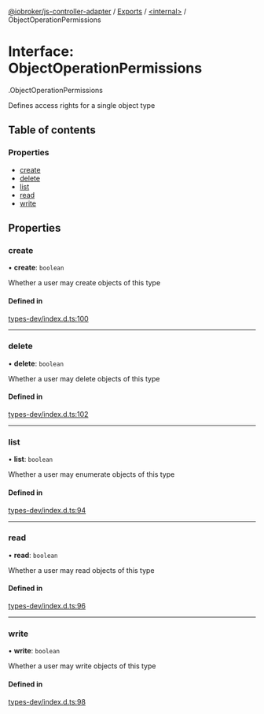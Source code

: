 [@iobroker/js-controller-adapter](../README.md) / [Exports](../modules.md) / [<internal\>](../modules/internal_.md) / ObjectOperationPermissions

# Interface: ObjectOperationPermissions

[<internal>](../modules/internal_.md).ObjectOperationPermissions

Defines access rights for a single object type

## Table of contents

### Properties

- [create](internal_.ObjectOperationPermissions.md#create)
- [delete](internal_.ObjectOperationPermissions.md#delete)
- [list](internal_.ObjectOperationPermissions.md#list)
- [read](internal_.ObjectOperationPermissions.md#read)
- [write](internal_.ObjectOperationPermissions.md#write)

## Properties

### create

• **create**: `boolean`

Whether a user may create objects of this type

#### Defined in

[types-dev/index.d.ts:100](https://github.com/ioBroker/ioBroker.js-controller/blob/63f32473/packages/types-dev/index.d.ts#L100)

___

### delete

• **delete**: `boolean`

Whether a user may delete objects of this type

#### Defined in

[types-dev/index.d.ts:102](https://github.com/ioBroker/ioBroker.js-controller/blob/63f32473/packages/types-dev/index.d.ts#L102)

___

### list

• **list**: `boolean`

Whether a user may enumerate objects of this type

#### Defined in

[types-dev/index.d.ts:94](https://github.com/ioBroker/ioBroker.js-controller/blob/63f32473/packages/types-dev/index.d.ts#L94)

___

### read

• **read**: `boolean`

Whether a user may read objects of this type

#### Defined in

[types-dev/index.d.ts:96](https://github.com/ioBroker/ioBroker.js-controller/blob/63f32473/packages/types-dev/index.d.ts#L96)

___

### write

• **write**: `boolean`

Whether a user may write objects of this type

#### Defined in

[types-dev/index.d.ts:98](https://github.com/ioBroker/ioBroker.js-controller/blob/63f32473/packages/types-dev/index.d.ts#L98)
